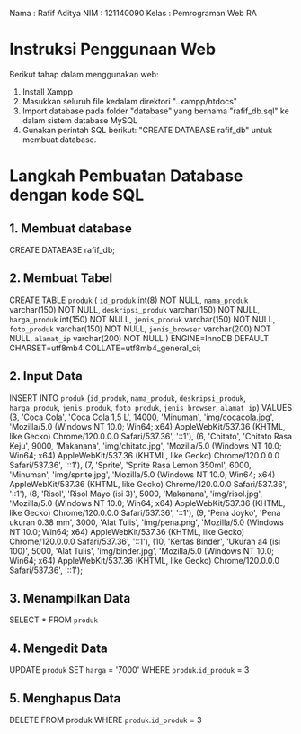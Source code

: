 Nama : Rafif Aditya
NIM : 121140090
Kelas : Pemrograman Web RA

# Instruksi Penggunaan Web

Berikut tahap dalam menggunakan web:

1. Install Xampp
2. Masukkan seluruh file kedalam direktori "..xampp/htdocs"
3. Import database pada folder "database" yang bernama "rafif_db.sql" ke dalam sistem database MySQL
4. Gunakan perintah SQL berikut: "CREATE DATABASE rafif_db" untuk membuat database. 

# Langkah Pembuatan Database dengan kode SQL

## 1.	Membuat database
CREATE DATABASE rafif_db;

## 2.	Membuat Tabel
CREATE TABLE `produk` (
  `id_produk` int(8) NOT NULL,
  `nama_produk` varchar(150) NOT NULL,
  `deskripsi_produk` varchar(150) NOT NULL,
  `harga_produk` int(150) NOT NULL,
  `jenis_produk` varchar(150) NOT NULL,
  `foto_produk` varchar(150) NOT NULL,
  `jenis_browser` varchar(200) NOT NULL,
  `alamat_ip` varchar(200) NOT NULL
) ENGINE=InnoDB DEFAULT CHARSET=utf8mb4 COLLATE=utf8mb4_general_ci;


## 2. Input Data

INSERT INTO `produk` (`id_produk`, `nama_produk`, `deskripsi_produk`, `harga_produk`, `jenis_produk`, `foto_produk`, `jenis_browser`, `alamat_ip`) VALUES
(3, 'Coca Cola', 'Coca Cola 1,5 L', 14000, 'Minuman', 'img/cocacola.jpg', 'Mozilla/5.0 (Windows NT 10.0; Win64; x64) AppleWebKit/537.36 (KHTML, like Gecko) Chrome/120.0.0.0 Safari/537.36', '::1'),
(6, 'Chitato', 'Chitato Rasa Keju', 9000, 'Makanana', 'img/chitato.jpg', 'Mozilla/5.0 (Windows NT 10.0; Win64; x64) AppleWebKit/537.36 (KHTML, like Gecko) Chrome/120.0.0.0 Safari/537.36', '::1'),
(7, 'Sprite', 'Sprite Rasa Lemon 350ml', 6000, 'Minuman', 'img/sprite.jpg', 'Mozilla/5.0 (Windows NT 10.0; Win64; x64) AppleWebKit/537.36 (KHTML, like Gecko) Chrome/120.0.0.0 Safari/537.36', '::1'),
(8, 'Risol', 'Risol Mayo (isi 3)', 5000, 'Makanana', 'img/risol.jpg', 'Mozilla/5.0 (Windows NT 10.0; Win64; x64) AppleWebKit/537.36 (KHTML, like Gecko) Chrome/120.0.0.0 Safari/537.36', '::1'),
(9, 'Pena Joyko', 'Pena ukuran 0.38 mm', 3000, 'Alat Tulis', 'img/pena.png', 'Mozilla/5.0 (Windows NT 10.0; Win64; x64) AppleWebKit/537.36 (KHTML, like Gecko) Chrome/120.0.0.0 Safari/537.36', '::1'),
(10, 'Kertas Binder', 'Ukuran a4 (isi 100)', 5000, 'Alat Tulis', 'img/binder.jpg', 'Mozilla/5.0 (Windows NT 10.0; Win64; x64) AppleWebKit/537.36 (KHTML, like Gecko) Chrome/120.0.0.0 Safari/537.36', '::1');


## 3.  Menampilkan Data
SELECT * FROM `produk`

## 4. Mengedit Data
UPDATE `produk` SET `harga` = '7000' WHERE `produk`.`id_produk` = 3

## 5. Menghapus Data
DELETE FROM produk WHERE `produk`.`id_produk` = 3
